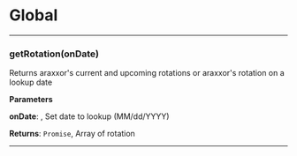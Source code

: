 # Global





* * *

### getRotation(onDate) 

Returns araxxor's current and upcoming rotations or araxxor's rotation on a lookup date

**Parameters**

**onDate**: , Set date to lookup (MM/dd/YYYY)

**Returns**: `Promise`, Array of rotation



* * *










